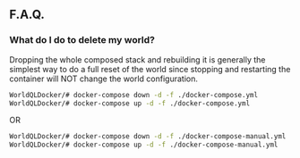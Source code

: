 ## F.A.Q.

### What do I do to delete my world?
Dropping the whole composed stack and rebuilding it is generally the simplest way to do a full reset of the world since stopping and restarting the container will NOT change the world configuration.

```bash
WorldQLDocker/# docker-compose down -d -f ./docker-compose.yml
WorldQLDocker/# docker-compose up -d -f ./docker-compose.yml
```

OR 

```bash
WorldQLDocker/# docker-compose down -d -f ./docker-compose-manual.yml
WorldQLDocker/# docker-compose up -d -f ./docker-compose-manual.yml
```
